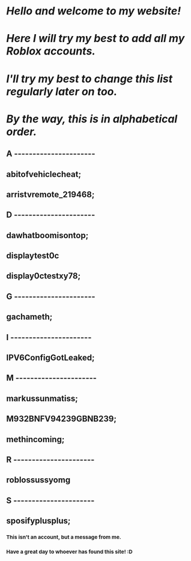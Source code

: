 # **_Hello and welcome to my website!_**

# **_Here I will try my best to add all my Roblox accounts._**

# **_I'll try my best to change this list regularly later on too._**

# **_By the way, this is in alphabetical order._**

## A ----------------------

## abitofvehiclecheat;

## arristvremote_219468;

## D ----------------------

## dawhatboomisontop;

## displaytest0c

## display0ctestxy78;

## G ----------------------

##  gachameth;

## I ----------------------

##  IPV6ConfigGotLeaked;

## M ----------------------

##  markussunmatiss;

##  M932BNFV94239GBNB239;

##  methincoming;

## R ----------------------

## roblossussyomg

## S ----------------------

## sposifyplusplus;

### <sub>This isn't an account, but a message from me.</sub>
### <sub>Have a great day to whoever has found this site! :D</sub>
